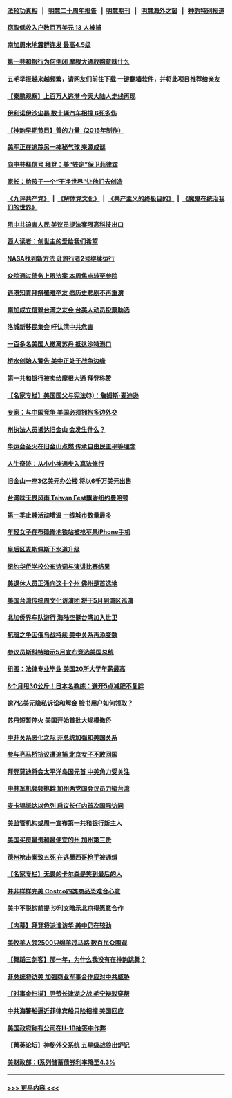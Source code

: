 #### [法轮功真相](https://github.com/gfw-breaker/truth/blob/master/README.md?t=0) &nbsp;&nbsp;|&nbsp;&nbsp; [明慧二十周年报告](https://github.com/gfw-breaker/mh-reports/blob/master/README.md?t=0) &nbsp;&nbsp;|&nbsp;&nbsp;[明慧期刊](https://github.com/gfw-breaker/mh-qikan) &nbsp;&nbsp;|&nbsp;&nbsp; [明慧海外之窗](https://github.com/gfw-breaker/mh-news/blob/master/README.md?t=0) &nbsp;&nbsp;|&nbsp;&nbsp; [神韵特别报道](https://github.com/gfw-breaker/mh-news/blob/master/shenyun.md?t=0)
#### [窃取低收入户数百万美元 13 人被捕](../pages/nsc412/n13986129.md?t=05020943) 
#### [南加周末地震群连发 最高4.5级](../pages/nsc412/n13986121.md?t=05020943) 
#### [第一共和银行为何倒闭 摩根大通收购意味什么](../pages/nsc412/n13986061.md?t=05020943) 
#### 五毛举报越来越频繁，请网友们前往下载 [一键翻墙软件](https://github.com/gfw-breaker/ssr-accounts)，并将此项目推荐给亲友
#### [【秦鹏观察】上百万人逃港 今天大陆人走线再现](../pages/nsc412/n13986092.md?t=05020943) 
#### [伊利诺伊沙尘暴 数十辆汽车相撞 6死多伤](../pages/nsc412/n13986067.md?t=05020943) 
#### [【神韵早期节目】善的力量（2015年制作）](../pages/nsc412/n13986083.md?t=05020943) 
#### [美军正在追踪另一神秘气球 来源成谜](../pages/nsc412/n13986080.md?t=05020943) 
#### [向中共释信号 拜登：美“铁定”保卫菲律宾](../pages/nsc412/n13985985.md?t=05020943) 
#### [家长：给孩子一个“干净世界”让他们去创造](../pages/nsc412/n13986069.md?t=05020943) 
#### [《九评共产党》](https://github.com/begood0513/9ping.md/blob/master/README.md) &nbsp;|&nbsp; [《解体党文化》](../../../../jtdwh.md/blob/master/README.md)  &nbsp;|&nbsp; [《共产主义的终极目的》](../../../../gczydzjmd.md/blob/master/README.md) &nbsp;|&nbsp; [《魔鬼在统治我们的世界》](../../../../mgztzwmdsj.md/blob/master/README.md) 
#### [阻中共迫害人民 美议员提法案限高科技出口](../pages/nsc412/n13986043.md?t=05020943) 
#### [西人读者：创世主的爱给我们希望](../pages/nsc412/n13985361.md?t=05020943) 
#### [NASA找到新方法 让旅行者2号继续运行](../pages/nsc412/n13985995.md?t=05020943) 
#### [众院通过债务上限法案 本周焦点转至参院](../pages/nsc412/n13985961.md?t=05020943) 
#### [逃港知青拜祭罹难卒友 愿历史悲剧不再重演](../pages/nsc412/n13985618.md?t=05020943) 
#### [南加成立信赖台湾之友会 台美人动员投票助选](../pages/nsc412/n13986034.md?t=05020943) 
#### [洛城新移民集会 吁认清中共危害](../pages/nsc412/n13986012.md?t=05020943) 
#### [一百多名美国人撤离苏丹 抵达沙特港口](../pages/nsc412/n13985975.md?t=05020943) 
#### [桥水创始人警告 美中正处于战争边缘](../pages/nsc412/n13985900.md?t=05020943) 
#### [第一共和银行被卖给摩根大通 拜登称赞](../pages/nsc412/n13985805.md?t=05020943) 
#### [【名家专栏】美国国父与宪法(3)：詹姆斯‧麦迪逊](../pages/nsc412/n13980556.md?t=05020943) 
#### [专家：与中国竞争 美国必须拥抱多边外交](../pages/nsc412/n13985644.md?t=05020943) 
#### [州执法人员抵达旧金山 会发生什么？](../pages/nsc412/n13985648.md?t=05020943) 
#### [华运会圣火在旧金山点燃 传承自由民主平等理念](../pages/nsc412/n13985638.md?t=05020943) 
#### [人生奇迹：从小小神通步入真法修行](../pages/nsc412/n13985628.md?t=05020943) 
#### [旧金山一座3亿美元办公楼 将以6千万美元出售](../pages/nsc412/n13985615.md?t=05020943) 
#### [台湾味无畏风雨 Taiwan Fest飘香纽约曼哈顿](../pages/nsc412/n13984784.md?t=05020943) 
#### [第一季止赎活动增温 一线城市数量最多](../pages/nsc412/n13985552.md?t=05020943) 
#### [年轻女子在布碌崙地铁站被抢苹果iPhone手机](../pages/nsc412/n13985588.md?t=05020943) 
#### [皇后区麦斯佩斯下水道升级](../pages/nsc412/n13985590.md?t=05020943) 
#### [纽约华侨学校公布诗词与演讲比赛结果](../pages/nsc412/n13985591.md?t=05020943) 
#### [美退休人员正涌向这十个州 佛州是首选地](../pages/nsc412/n13985522.md?t=05020943) 
#### [美国台湾传统周文化访演团   将于5月到湾区巡演](../pages/nsc412/n13985562.md?t=05020943) 
#### [北加侨界车队游行 海陆空挺台湾加入世卫](../pages/nsc412/n13985513.md?t=05020943) 
#### [航班之争因俄乌战持续 美中关系再添变数](../pages/nsc412/n13985463.md?t=05020943) 
#### [参议员斯科特暗示5月宣布竞选美国总统](../pages/nsc412/n13985444.md?t=05020943) 
#### [组图：法律专业毕业 美国20所大学年薪最高](../pages/nsc412/n13985352.md?t=05020943) 
#### [8个月甩30公斤！日本名教练：避开5点减肥不复胖](../pages/nsc412/n13984676.md?t=05020943) 
#### [逾7亿美元隐私诉讼和解金 脸书用户如何领取？](../pages/nsc412/n13985362.md?t=05020943) 
#### [苏丹短暂停火 美国开始首批大规模撤侨](../pages/nsc412/n13985394.md?t=05020943) 
#### [中菲关系恶化之际 菲总统加强和美国关系](../pages/nsc412/n13985389.md?t=05020943) 
#### [参与亮马桥抗议遭追捕 北京女子不敢回国](../pages/nsc412/n13985420.md?t=05020943) 
#### [拜登莫迪将会太平洋岛国元首 中美角力受关注](../pages/nsc412/n13985296.md?t=05020943) 
#### [中共军机频频挑衅 加州两党国会议员力挺台湾](../pages/nsc412/n13985405.md?t=05020943) 
#### [麦卡锡抵达以色列 启议长任内首次国际访问](../pages/nsc412/n13985343.md?t=05020943) 
#### [美监管机构或周一宣布第一共和银行新主人](../pages/nsc412/n13985320.md?t=05020943) 
#### [美国买房最贵和最便宜的州 加州第三贵](../pages/nsc412/n13984581.md?t=05020943) 
#### [德州枪击案致五死 在逃墨西哥枪手被通缉](../pages/nsc412/n13985274.md?t=05020943) 
#### [【名家专栏】无畏的卡尔森是笑到最后的人](../pages/nsc412/n13985222.md?t=05020943) 
#### [并非样样完美 Costco四类商品恐难合心意](../pages/nsc412/n13983018.md?t=05020943) 
#### [美中不脱钩前提 沙利文暗示北京得愿意合作](../pages/nsc412/n13984687.md?t=05020943) 
#### [【内幕】拜登将派谁访华 美中仍在较劲](../pages/nsc412/n13983864.md?t=05020943) 
#### [美牧羊人领2500只绵羊过马路 数百民众围观](../pages/nsc412/n13984767.md?t=05020943) 
#### [【舞蹈三剑客】那一年，为什么我没有在神韵跳舞？](../pages/nsc412/n13984745.md?t=05020943) 
#### [菲总统将访美 加强商业军事合作应对中共威胁](../pages/nsc412/n13984715.md?t=05020943) 
#### [【时事金扫描】尹赞长津湖之战 毛宁辩驳穿帮](../pages/nsc412/n13984509.md?t=05020943) 
#### [中共海警船逼近菲律宾船只险相撞 美国回应](../pages/nsc412/n13984673.md?t=05020943) 
#### [美国政府称有公司在H-1B抽签中作弊](../pages/nsc412/n13984686.md?t=05020943) 
#### [【菁英论坛】神秘外交系统 五星级战狼出炉记](../pages/nsc412/n13984619.md?t=05020943) 
#### [美财政部：I系列储蓄债券利率降至4.3%](../pages/nsc412/n13984708.md?t=05020943) 

----
#### [ >>> 更早内容 <<< ](../indexes/nsc412-earlier.md)
